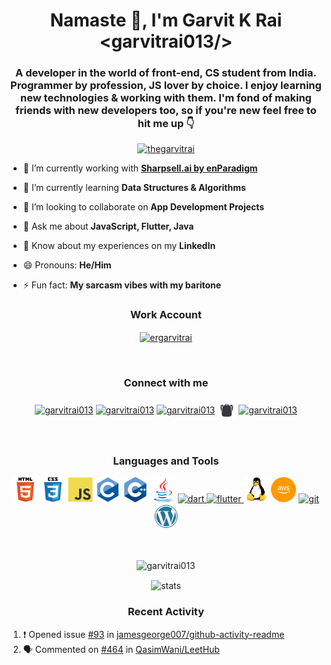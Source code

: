 <h1 align="center">Namaste 🙏, I'm Garvit K Rai<br>&ltgarvitrai013/&gt</h1>
<h3 align="center">A developer in the world of front-end, CS student from India. Programmer by profession, JS lover by choice. I enjoy learning new technologies & working with them. I'm fond of making friends with new developers too, so if you're new feel free to hit me up 👇</h3>



<p align="center"> <a href="https://twitter.com/thegarvitrai" target="_blank"><img src="https://img.shields.io/twitter/follow/thegarvitrai?logo=twitter&style=for-the-badge" alt="thegarvitrai" /></a></p>

- 🔭 I’m currently working with <a href="https://github.com/enparadigm" target="_blank">**Sharpsell.ai by enParadigm**</a>

- 🌱 I’m currently learning **Data Structures & Algorithms**

- 👯 I’m looking to collaborate on **App Development Projects**

- 💬 Ask me about **JavaScript, Flutter, Java**

- 📄 Know about my experiences on my **LinkedIn**

- 😄 Pronouns: **He/Him**

- ⚡ Fun fact: **My sarcasm vibes with my baritone**

<h3 align="center">Work Account</h3>
<p align="center">
<a href="https://github.com/ergarvitrai" target="_blank"><img align="center" src="https://img.shields.io/badge/github-%23121011.svg?style=for-the-badge&logo=github&logoColor=white" alt="ergarvitrai" height="30"/></a>
</p>

<br>
<h3 align="center">Connect with me</h3>
<p align="center">
<a href="https://twitter.com/thegarvitrai" target="_blank"><img align="center" src="https://raw.githubusercontent.com/rahuldkjain/github-profile-readme-generator/master/src/images/icons/Social/twitter.svg" alt="garvitrai013" height="30" width="40" /></a>
<a href="https://linkedin.com/in/thegarvitrai" target="_blank"><img align="center" src="https://raw.githubusercontent.com/rahuldkjain/github-profile-readme-generator/master/src/images/icons/Social/linked-in-alt.svg" alt="garvitrai013" height="30" /></a>
<a href="https://instagram.com/thegarvitrai" target="_blank"><img align="center" src="https://raw.githubusercontent.com/rahuldkjain/github-profile-readme-generator/master/src/images/icons/Social/instagram.svg" alt="garvitrai013" height="30" width="40" /></a>
<a href="https://www.showwcase.com/thegarvitrai" target="_blank"><img style="padding-top:2px;padding-bottom:2px" align="center" src="assets/showwcase-modified.png" alt="garvitrai013" height="30" width="30"/></a> 
<a href="https://www.leetcode.com/thegarvitrai" target="_blank"><img align="center" src="https://leetcode.com/_next/static/images/logo-dark-c96c407d175e36c81e236fcfdd682a0b.png" alt="garvitrai013" height="30"  /></a>
</p>
<br>
<h3 align="center">Languages and Tools</h3>
<p align="center">
 <a href="https://www.w3.org/html/" target="_blank"> <img src="https://raw.githubusercontent.com/devicons/devicon/master/icons/html5/html5-original-wordmark.svg" alt="html5" width="40" height="40"/></a> 
 <a href="https://www.w3schools.com/css/" target="_blank"> <img src="https://raw.githubusercontent.com/devicons/devicon/master/icons/css3/css3-original-wordmark.svg" alt="css3" width="40" height="40"/></a> 
 <a href="https://developer.mozilla.org/en-US/docs/Web/JavaScript" target="_blank"><img src="https://raw.githubusercontent.com/devicons/devicon/master/icons/javascript/javascript-original.svg" alt="javascript" width="40" height="40"/></a> 
 <a href="https://www.cprogramming.com/" target="_blank"> <img src="https://raw.githubusercontent.com/devicons/devicon/master/icons/c/c-original.svg" alt="c" width="40" height="40"/></a> 
 <a href="https://www.w3schools.com/cpp/" target="_blank"> <img src="https://raw.githubusercontent.com/devicons/devicon/master/icons/cplusplus/cplusplus-original.svg" alt="cplusplus" width="40" height="40"/></a> 
 <a href="https://www.java.com" target="_blank"> <img src="https://raw.githubusercontent.com/devicons/devicon/master/icons/java/java-original.svg" alt="java" height="40"/></a> 
 <a href="https://dart.dev" target="_blank"> <img src="https://www.vectorlogo.zone/logos/dartlang/dartlang-icon.svg" alt="dart" width="40" height="40"/> </a> 
 <a href="https://flutter.dev" target="_blank"> <img src="https://www.vectorlogo.zone/logos/flutterio/flutterio-icon.svg" alt="flutter" width="40" height="40"/> </a>
 <a href="https://www.linux.org/" target="_blank"> <img src="https://raw.githubusercontent.com/devicons/devicon/master/icons/linux/linux-original.svg" alt="linux" width="40" height="40"/></a> 
 <a href="https://aws.amazon.com/" target="_blank"> <img src="assets/aws-icon.png" alt="aws" width="40" height="40"/></a> 
 <a href="https://git-scm.com/" target="_blank"> <img src="https://www.vectorlogo.zone/logos/git-scm/git-scm-icon.svg" alt="git" width="40" height="40"/></a>
 <a href="https://wordpress.com/" target="_blank"> <img src="assets/wordpress-modified.png" alt="wordpress" width="40" height="40"/></a> 
</p>
<br>
<p align="center"><img align="center" src="https://github-readme-stats.vercel.app/api/top-langs?username=garvitrai013&show_icons=true&locale=en&layout=compact" alt="garvitrai013" /></p>
 
<p align="center"><img align="center" src="https://github-readme-stats.vercel.app/api?username=garvitrai013&count_private=true" alt="stats" /></p>


### <p align="center">Recent Activity</p>

<!--START_SECTION:activity-->
1. ❗️ Opened issue [#93](https://github.com/jamesgeorge007/github-activity-readme/issues/93) in [jamesgeorge007/github-activity-readme](https://github.com/jamesgeorge007/github-activity-readme)
2. 🗣 Commented on [#464](https://github.com/QasimWani/LeetHub/issues/464) in [QasimWani/LeetHub](https://github.com/QasimWani/LeetHub)
<!--END_SECTION:activity-->
